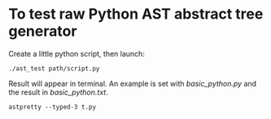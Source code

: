 # To test raw Python AST abstract tree generator

Create a little python script, then launch:
```
./ast_test path/script.py
```

Result will appear in terminal.
An example is set with *basic_python.py* and the result in *basic_python.txt*.

```astpretty --typed-3 t.py```